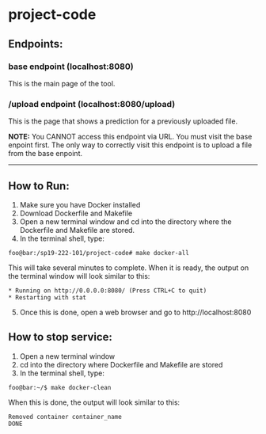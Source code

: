 # project-code
## Endpoints:
### base endpoint (localhost:8080)
This is the main page of the tool.
### /upload endpoint (localhost:8080/upload)
This is the page that shows a prediction for a previously uploaded file.


**NOTE:** You CANNOT access this endpoint via URL. You must visit the base enpoint first. The only way to correctly visit this endpoint is to upload a file from the base enpoint. 

***

## How to Run:
1. Make sure you have Docker installed
2. Download Dockerfile and Makefile
3. Open a new terminal window and cd into the directory where the Dockerfile and Makefile are stored.
4. In the terminal shell, type:  
```console
foo@bar:/sp19-222-101/project-code# make docker-all
```
This will take several minutes to complete. When it is ready, the output on the terminal window will look similar to this:
```console
* Running on http://0.0.0.0:8080/ (Press CTRL+C to quit)
* Restarting with stat
```
5. Once this is done, open a web browser and go to http://localhost:8080

## How to stop service:
1. Open a new terminal window
2. cd into the directory where Dockerfile and Makefile are stored
3. In the terminal shell, type:
```console
foo@bar:~/$ make docker-clean
```
When this is done, the output will look similar to this:
```console
Removed container container_name
DONE
```